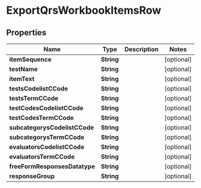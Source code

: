 

# ExportQrsWorkbookItemsRow

## Properties

Name | Type | Description | Notes
------------ | ------------- | ------------- | -------------
**itemSequence** | **String** |  |  [optional]
**testName** | **String** |  |  [optional]
**itemText** | **String** |  |  [optional]
**testsCodelistCCode** | **String** |  |  [optional]
**testsTermCCode** | **String** |  |  [optional]
**testCodesCodelistCCode** | **String** |  |  [optional]
**testCodesTermCCode** | **String** |  |  [optional]
**subcategorysCodelistCCode** | **String** |  |  [optional]
**subcategorysTermCCode** | **String** |  |  [optional]
**evaluatorsCodelistCCode** | **String** |  |  [optional]
**evaluatorsTermCCode** | **String** |  |  [optional]
**freeFormResponsesDatatype** | **String** |  |  [optional]
**responseGroup** | **String** |  |  [optional]




